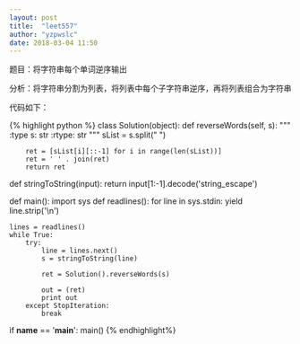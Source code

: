 ```yaml
---
layout: post
title:  "leet557"
author: "yzpwslc"
date: 2018-03-04 11:50
---
```


<p>题目：将字符串每个单词逆序输出</p>
<p>分析：将字符串分割为列表，将列表中每个子字符串逆序，再将列表组合为字符串</p>
<p>代码如下：</p>
{% highlight python %}
class Solution(object):
    def reverseWords(self, s):
        """
        :type s: str
        :rtype: str
        """
        sList = s.split(" ")

        ret = [sList[i][::-1] for i in range(len(sList))]
        ret = ' ' . join(ret)
        return ret


def stringToString(input):
    return input[1:-1].decode('string_escape')


def main():
    import sys
    def readlines():
        for line in sys.stdin:
            yield line.strip('\n')

    lines = readlines()
    while True:
        try:
            line = lines.next()
            s = stringToString(line)

            ret = Solution().reverseWords(s)

            out = (ret)
            print out
        except StopIteration:
            break


if __name__ == '__main__':
    main()
{% endhighlight%}

